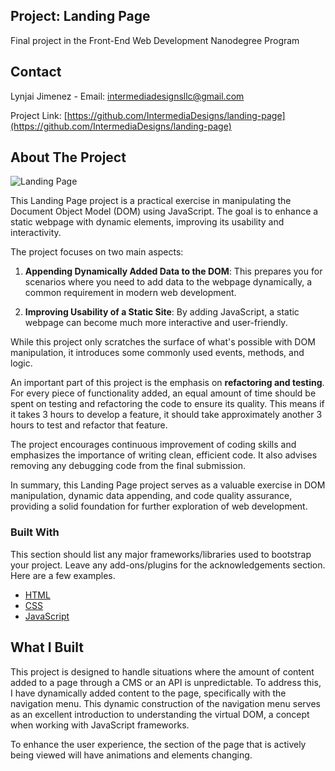 ## Project: Landing Page

Final project in the Front-End Web Development Nanodegree Program

## Contact

Lynjai Jimenez -
Email: intermediadesignsllc@gmail.com

Project Link: [https://github.com/IntermediaDesigns/landing-page](https://github.com/IntermediaDesigns/landing-page)

## About The Project

![Landing Page](https://i.ibb.co/ph1HxJQ/Screenshot-2024-06-30-000816.png)

This Landing Page project is a practical exercise in manipulating the Document Object Model (DOM) using JavaScript. The goal is to enhance a static webpage with dynamic elements, improving its usability and interactivity.

The project focuses on two main aspects:

1. **Appending Dynamically Added Data to the DOM**: This prepares you for scenarios where you need to add data to the webpage dynamically, a common requirement in modern web development.

2. **Improving Usability of a Static Site**: By adding JavaScript, a static webpage can become much more interactive and user-friendly.

While this project only scratches the surface of what's possible with DOM manipulation, it introduces some commonly used events, methods, and logic.

An important part of this project is the emphasis on **refactoring and testing**. For every piece of functionality added, an equal amount of time should be spent on testing and refactoring the code to ensure its quality. This means if it takes 3 hours to develop a feature, it should take approximately another 3 hours to test and refactor that feature.

The project encourages continuous improvement of coding skills and emphasizes the importance of writing clean, efficient code. It also advises removing any debugging code from the final submission.

In summary, this Landing Page project serves as a valuable exercise in DOM manipulation, dynamic data appending, and code quality assurance, providing a solid foundation for further exploration of web development.

 ### Built With

This section should list any major frameworks/libraries used to bootstrap your project. Leave any add-ons/plugins for the acknowledgements section. Here are a few examples.

- [HTML](https://www.w3schools.com/html/)
- [CSS](https://www.w3schools.com/css/)
- [JavaScript](https://www.w3schools.com/js/)

 ## What I Built

This project is designed to handle situations where the amount of content added to a page through a CMS or an API is unpredictable. To address this, I have dynamically added content to the page, specifically with the navigation menu. This dynamic construction of the navigation menu serves as an excellent introduction to understanding the virtual DOM, a concept when working with JavaScript frameworks.

To enhance the user experience, the section of the page that is actively being viewed will have animations and elements changing.
